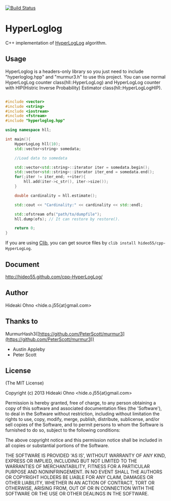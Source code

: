 [![Build Status](https://travis-ci.org/hideo55/cpp-HyperLogLog.svg?branch=master)](https://travis-ci.org/hideo55/cpp-HyperLogLog)

# HyperLoglog

C++ implementation of [HyperLogLog](http://algo.inria.fr/flajolet/Publications/FlFuGaMe07.pdf) algorithm.

## Usage

HyperLoglog is a headers-only library so you just need to include "hyperloglog.hpp" and "murmur3.h" to use this project.
You can use normal HyperLogLog counter class(hll::HyperLogLog) and HyperLogLog counter with HIP(Histric Inverse Probability) Estimator class(hll::HyperLogLogHIP).

```C++

#include <vector>
#include <string>
#include <iostream>
#include <fstream>
#include "hyperloglog.hpp"

using namespace hll;

int main(){
    HyperLogLog hll(10);
    std::vector<string> somedata;

    //Load data to somedata

    std::vector<std::string>::iterator iter = somedata.begin();
    std::vector<std::string>::iterator iter_end = somedata.end();
    for(;iter != iter_end; ++iter){
        hll.add(iter->c_str(), iter->size());
    }

    double cardinality = hll.estimate();

    std::cout << "Cardinality:" << cardinality << std::endl;

    std::ofstream ofs("path/to/dumpfile");
    hll.dump(ofs); // It can restore by restore().

    return 0;
}
```

If you are using [Clib](https://github.com/clibs/clib), you can get source files by `clib install hideo55/cpp-HyperLogLog`.

## Document

http://hideo55.github.com/cpp-HyperLogLog/

## Author

Hideaki Ohno <hide.o.j55{at}gmail.com>

## Thanks to

MurmurHash3([https://github.com/PeterScott/murmur3](https://github.com/PeterScott/murmur3))

- Austin Appleby
- Peter Scott

## License 

(The MIT License)

Copyright (c) 2013 Hideaki Ohno &lt;hide.o.j55{at}gmail.com&gt;

Permission is hereby granted, free of charge, to any person obtaining
a copy of this software and associated documentation files (the
'Software'), to deal in the Software without restriction, including
without limitation the rights to use, copy, modify, merge, publish,
distribute, sublicense, and/or sell copies of the Software, and to
permit persons to whom the Software is furnished to do so, subject to
the following conditions:

The above copyright notice and this permission notice shall be
included in all copies or substantial portions of the Software.

THE SOFTWARE IS PROVIDED 'AS IS', WITHOUT WARRANTY OF ANY KIND,
EXPRESS OR IMPLIED, INCLUDING BUT NOT LIMITED TO THE WARRANTIES OF
MERCHANTABILITY, FITNESS FOR A PARTICULAR PURPOSE AND NONINFRINGEMENT.
IN NO EVENT SHALL THE AUTHORS OR COPYRIGHT HOLDERS BE LIABLE FOR ANY
CLAIM, DAMAGES OR OTHER LIABILITY, WHETHER IN AN ACTION OF CONTRACT,
TORT OR OTHERWISE, ARISING FROM, OUT OF OR IN CONNECTION WITH THE
SOFTWARE OR THE USE OR OTHER DEALINGS IN THE SOFTWARE.
